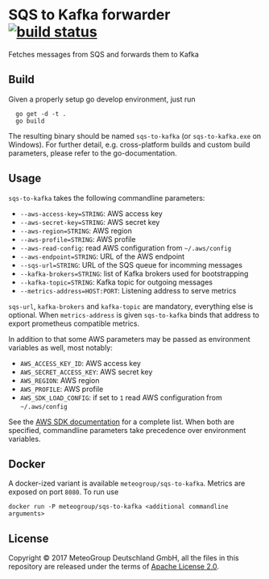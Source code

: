 SQS to Kafka forwarder [![build status](https://travis-ci.org/MeteoGroup/sqs-to-kafka.svg)](https://travis-ci.org/MeteoGroup/sqs-to-kafka)
======================

Fetches messages from SQS and forwards them to Kafka


## Build

Given a properly setup go develop environment, just run

```
  go get -d -t .
  go build
```

The resulting binary should be named `sqs-to-kafka` (or `sqs-to-kafka.exe`
on Windows). For further detail, e.g. cross-platform builds and custom build
parameters, please refer to the go-documentation.


## Usage

`sqs-to-kafka` takes the following commandline parameters:

  - `--aws-access-key=STRING`: AWS access key
  - `--aws-secret-key=STRING`: AWS secret key
  - `--aws-region=STRING`: AWS region
  - `--aws-profile=STRING`: AWS profile
  - `--aws-read-config`: read AWS configuration from `~/.aws/config`
  - `--aws-endpoint=STRING`: URL of the AWS endpoint
  - `--sqs-url=STRING`: URL of the SQS queue for incomming messages
  - `--kafka-brokers=STRING`: list of Kafka brokers used for bootstrapping
  - `--kafka-topic=STRING`: Kafka topic for outgoing messages
  - `--metrics-address=HOST:PORT`: Listening address to serve metrics

`sqs-url`, `kafka-brokers` and `kafka-topic` are mandatory, everything else is
optional. When `metrics-address` is given `sqs-to-kafka` binds that address to
export prometheus compatible metrics.

In addition to that some AWS parameters may be passed as environment variables
as well, most notably:

  - `AWS_ACCESS_KEY_ID`: AWS access key
  - `AWS_SECRET_ACCESS_KEY`: AWS secret key
  - `AWS_REGION`: AWS region
  - `AWS_PROFILE`: AWS profile
  - `AWS_SDK_LOAD_CONFIG`: if set to `1` read AWS configuration from `~/.aws/config`

See the [AWS SDK documentation](https://docs.aws.amazon.com/sdk-for-go/api/aws/session/)
for a complete list. When both are specified, commandline parameters take
precedence over environment variables.


## Docker

A docker-ized variant is available `meteogroup/sqs-to-kafka`. Metrics are
exposed on port `8080`. To run use

```
docker run -P meteogroup/sqs-to-kafka <additional commandline arguments>
```


## License

Copyright © 2017 MeteoGroup Deutschland GmbH,
all the files in this repository are released under the terms of
[Apache License 2.0](http://www.apache.org/licenses/LICENSE-2.0).

